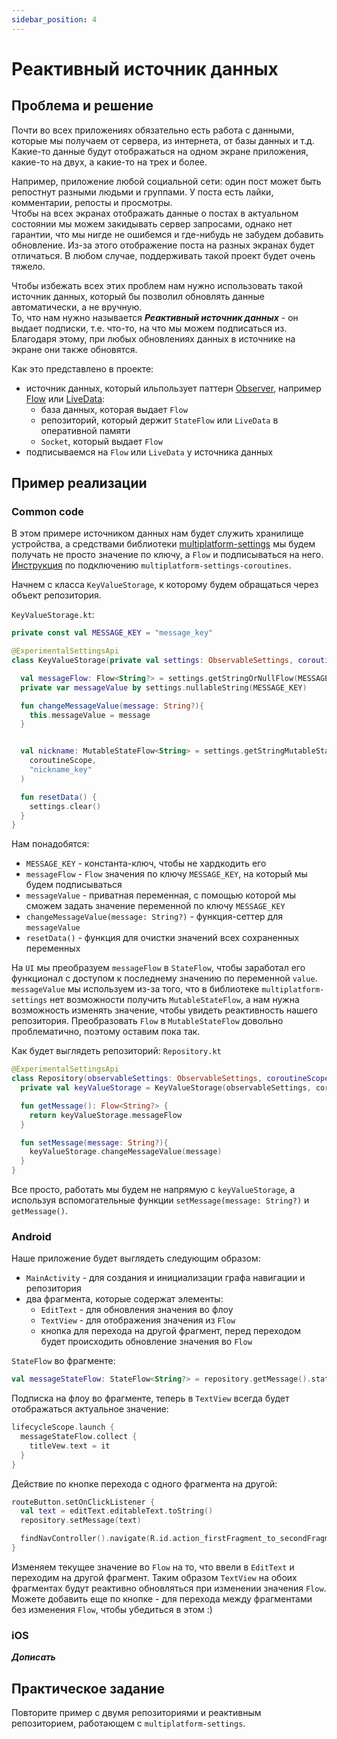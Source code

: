 ```yaml
---
sidebar_position: 4
---
```


# Реактивный источник данных

## Проблема и решение
Почти во всех приложениях обязательно есть работа с данными, которые мы получаем от сервера, из интернета, от базы данных и т.д.  
Какие-то данные будут отображаться на одном экране приложения, какие-то на двух, а какие-то на трех и более.

Например, приложение любой социальной сети: один пост может быть репостнут разными людьми и группами. У поста есть лайки, комментарии, репосты и просмотры.  
Чтобы на всех экранах отображать данные о постах в актуальном состоянии мы можем закидывать сервер запросами, однако нет гарантии, что мы нигде не ошибемся и где-нибудь не забудем добавить обновление. Из-за этого отображение поста на разных экранах будет отличаться. В любом случае, поддерживать такой проект будет очень тяжело.  

Чтобы избежать всех этих проблем нам нужно использовать такой источник данных, который бы позволил обновлять данные автоматически, а не вручную.  
То, что нам нужно называется ***Реактивный источник данных*** - он выдает подписки, т.е. что-то, на что мы можем подписаться из. Благодаря этому, при любых обновлениях данных в источнике на экране они также обновятся.   

Как это представлено в проекте: 
- источник данных, который ильпользует паттерн [Observer](https://ru.wikipedia.org/wiki/%D0%9D%D0%B0%D0%B1%D0%BB%D1%8E%D0%B4%D0%B0%D1%82%D0%B5%D0%BB%D1%8C_(%D1%88%D0%B0%D0%B1%D0%BB%D0%BE%D0%BD_%D0%BF%D1%80%D0%BE%D0%B5%D0%BA%D1%82%D0%B8%D1%80%D0%BE%D0%B2%D0%B0%D0%BD%D0%B8%D1%8F)), например [Flow](https://developer.android.com/kotlin/flow) или [LiveData](https://developer.android.com/topic/libraries/architecture/livedata):
    - база данных, которая выдает `Flow`
    - репозиторий, который держит `StateFlow` или `LiveData` в оперативной памяти
    - `Socket`, который выдает `Flow`
- подписываемся на `Flow` или `LiveData` у источника данных

## Пример реализации

### Common code

В этом примере источником данных нам будет служить хранилище устройства, а средствами библиотеки [multiplatform-settings](https://github.com/russhwolf/multiplatform-settings) мы будем получать не просто значение по ключу, а `Flow` и подписываться на него.
[Инструкция](https://github.com/russhwolf/multiplatform-settings#coroutine-apis) по подключению `multiplatform-settings-coroutines`.

Начнем с класса `KeyValueStorage`, к которому будем обращаться через объект репозитория.   

`KeyValueStorage.kt`:
```kotlin
private const val MESSAGE_KEY = "message_key"

@ExperimentalSettingsApi
class KeyValueStorage(private val settings: ObservableSettings, coroutineScope: CoroutineScope) {

  val messageFlow: Flow<String?> = settings.getStringOrNullFlow(MESSAGE_KEY)
  private var messageValue by settings.nullableString(MESSAGE_KEY)

  fun changeMessageValue(message: String?){
    this.messageValue = message
  }


  val nickname: MutableStateFlow<String> = settings.getStringMutableStateFlow(
    coroutineScope,
    "nickname_key"
  )

  fun resetData() {
    settings.clear()
  }
}
```

Нам понадобятся:
  - `MESSAGE_KEY` - константа-ключ, чтобы не хардкодить его
  - `messageFlow` - `Flow` значения по ключу `MESSAGE_KEY`, на который мы будем подписываться
  - `messageValue` - приватная переменная, с помощью которой мы сможем задать значение переменной по ключу `MESSAGE_KEY`
  - `changeMessageValue(message: String?)` - функция-сеттер для `messageValue` 
  - `resetData()` - функция для очистки значений всех сохраненных переменных

На `UI` мы преобразуем `messageFlow` в `StateFlow`, чтобы заработал его функционал с доступом к последнему значению по переменной `value`.  
`messageValue` мы используем из-за того, что в библиотеке `multiplatform-settings` нет возможности получить `MutableStateFlow`, а нам нужна возможность изменять значение, чтобы увидеть реактивность нашего репозитория. Преобразовать `Flow` в `MutableStateFlow` довольно проблематично, поэтому оставим пока так.

Как будет выглядеть репозиторий:
`Repository.kt`
```kotlin
@ExperimentalSettingsApi
class Repository(observableSettings: ObservableSettings, coroutineScope: CoroutineScope) {
  private val keyValueStorage = KeyValueStorage(observableSettings, coroutineScope)

  fun getMessage(): Flow<String?> {
    return keyValueStorage.messageFlow
  }

  fun setMessage(message: String?){
    keyValueStorage.changeMessageValue(message)
  }
}
```

Все просто, работать мы будем не напрямую с `keyValueStorage`, а используя вспомогательные функции `setMessage(message: String?)` и `getMessage()`.

### Android

Наше приложение будет выглядеть следующим образом:
  - `MainActivity` - для создания и инициализации графа навигации и репозитория
  - два фрагмента, которые содержат элементы:
    - `EditText` - для обновления значения во флоу
    - `TextView` - для отображения значения из `Flow`
    - кнопка для перехода на другой фрагмент, перед переходом будет происходить обновление значения во `Flow`

`StateFlow` во фрагменте:
```kotlin
val messageStateFlow: StateFlow<String?> = repository.getMessage().stateIn(lifecycleScope, SharingStarted.Eagerly, null)
```

Подписка на флоу во фрагменте, теперь в `TextView` всегда будет отображаться актуальное значение:
```kotlin
lifecycleScope.launch {
  messageStateFlow.collect {
    titleVew.text = it
  }
}
```

Действие по кнопке перехода с одного фрагмента на другой:
```kotlin
routeButton.setOnClickListener {
  val text = editText.editableText.toString()
  repository.setMessage(text)

  findNavController().navigate(R.id.action_firstFragment_to_secondFragment)
}
```
Изменяем текущее значение во `Flow` на то, что ввели в `EditText` и переходим на другой фрагмент.
Таким образом `TextView` на обоих фрагментах будут реактивно обновляться при изменении значения `Flow`. Можете добавить еще по кнопке - для перехода между фрагментами без изменения `Flow`, чтобы убедиться в этом :)

### iOS
***Дописать***

## Практическое задание
Повторите пример с двумя репозиториями и реактивным репозиторием, работающем с `multiplatform-settings`.